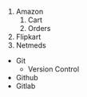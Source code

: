 1. Amazon 
    1. Cart
    2. Orders
2. Flipkart
3. Netmeds

* Git
  * Version Control
* Github
* Gitlab
